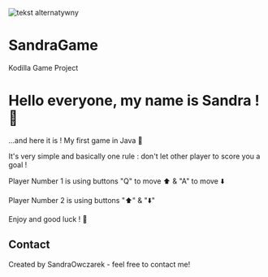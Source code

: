 ![tekst alternatywny](http://web.teletipos.com.uy/wp-content/uploads/2016/11/colortheory-730x370-1.jpg)
# SandraGame
 Kodilla Game Project

# Hello everyone, my name is Sandra ! 👋

 
...and here it is ! My first game in Java  🏓

It's very simple and basically one rule : don't let other player to score you a goal !

Player Number 1 is using buttons "Q" to move ⬆️  & "A" to move ⬇️

Player Number 2 is using buttons "⬆️" & "⬇️"

Enjoy and good luck ! 🤞


## Contact
Created by SandraOwczarek - feel free to contact me!
